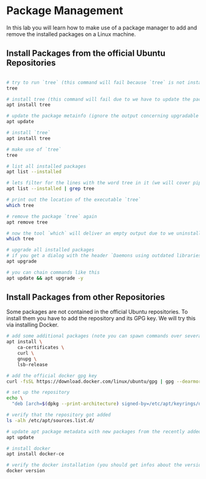 # Package Management

In this lab you will learn how to make use of a package manager to add and remove the installed packages on a Linux machine.

## Install Packages from the official Ubuntu Repositories
```bash

# try to run `tree` (this command will fail because `tree` is not installed yet)
tree

# install tree (this command will fail due to we have to update the package metainfo first)
apt install tree

# update the package metainfo (ignore the output concerning upgradable packages, we will cover this later)
apt update

# install `tree`
apt install tree

# make use of `tree`
tree

# list all installed packages
apt list --installed

# lets filter for the lines with the word tree in it (we will cover pipes and grep later in detail)
apt list --installed | grep tree

# print out the location of the executable `tree`
which tree

# remove the package `tree` again
apt remove tree

# now the tool `which` will deliver an empty output due to we uninstalled `tree`
which tree

# upgrade all installed packages 
# if you get a dialog with the header `Daemons using outdated libraries` click TAB and ENTER
apt upgrade

# you can chain commands like this
apt update && apt upgrade -y
```

## Install Packages from other Repositories

Some packages are not contained in the official Ubuntu repositories. To install them you have to add the repository and its GPG key. We will try this via installing Docker.

```bash
# add some additional packages (note you can spawn commands over several lines via the character `\`)
apt install \
    ca-certificates \
    curl \
    gnupg \
    lsb-release

# add the official docker gpg key
curl -fsSL https://download.docker.com/linux/ubuntu/gpg | gpg --dearmor -o /etc/apt/keyrings/docker.gpg

# set up the repository
echo \
  "deb [arch=$(dpkg --print-architecture) signed-by=/etc/apt/keyrings/docker.gpg] https://download.docker.com/linux/ubuntu  $(lsb_release -cs) stable" | tee /etc/apt/sources.list.d/docker.list > /dev/null

# verify that the repository got added
ls -alh /etc/apt/sources.list.d/

# update apt package metadata with new packages from the recently added repository
apt update

# install docker
apt install docker-ce

# verify the docker installation (you should get infos about the versions of docker)
docker version   
```
